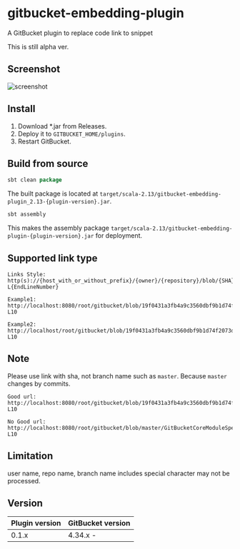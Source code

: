 # gitbucket-embedding-plugin

A GitBucket plugin to replace code link to snippet

This is still alpha ver.

## Screenshot

![screenshot](https://github.com/onukura/gitbucket-embedding-plugin/blob/assets/screenshot.png?raw=true)

## Install

1. Download *.jar from Releases.
2. Deploy it to `GITBUCKET_HOME/plugins`.
3. Restart GitBucket.

## Build from source

```sbt
sbt clean package
```

The built package is located at
`target/scala-2.13/gitbucket-embedding-plugin_2.13-{plugin-version}.jar`.

```sbt
sbt assembly
```

This makes the assembly package
`target/scala-2.13/gitbucket-embedding-plugin-{plugin-version}.jar`
for deployment.

## Supported link type

```
Links Style:
http(s)://{host_with_or_without_prefix}/{owner}/{repository}/blob/{SHA}/{path/to/file}#L{StartLineNumber}-L{EndLineNumber}

Example1: 
http://localhost:8080/root/gitbucket/blob/19f0431a3fb4a9c3560dbf9b1d74f2073da7708f/GitBucketCoreModuleSpec.scala#L5-L10

Example2: 
http://localhost/root/gitbucket/blob/19f0431a3fb4a9c3560dbf9b1d74f2073da7708f/src/main/scala/GitBucketCoreModuleSpec.scala#L5-L10
```

## Note

Please use link with sha, not branch name such as `master`. Because `master` changes by commits.

```
Good url:
http://localhost:8080/root/gitbucket/blob/19f0431a3fb4a9c3560dbf9b1d74f2073da7708f/GitBucketCoreModuleSpec.scala#L5-L10

No Good url:
http://localhost:8080/root/gitbucket/blob/master/GitBucketCoreModuleSpec.scala#L5-L10
```

## Limitation

user name, repo name, branch name includes special character may not be processed.

## Version

Plugin version|GitBucket version
:---|:---
0.1.x |4.34.x -
